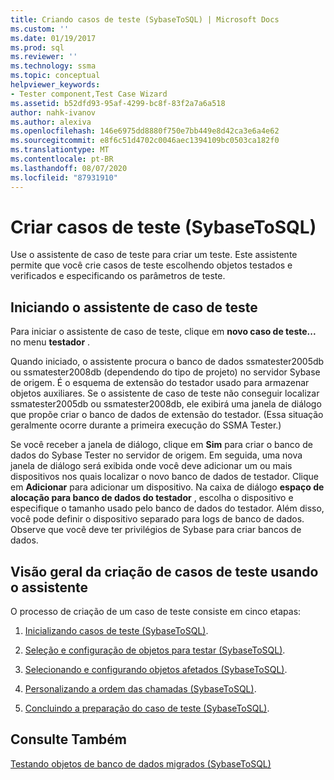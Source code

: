 ```yaml
---
title: Criando casos de teste (SybaseToSQL) | Microsoft Docs
ms.custom: ''
ms.date: 01/19/2017
ms.prod: sql
ms.reviewer: ''
ms.technology: ssma
ms.topic: conceptual
helpviewer_keywords:
- Tester component,Test Case Wizard
ms.assetid: b52dfd93-95af-4299-bc8f-83f2a7a6a518
author: nahk-ivanov
ms.author: alexiva
ms.openlocfilehash: 146e6975dd8880f750e7bb449e8d42ca3e6a4e62
ms.sourcegitcommit: e8f6c51d4702c0046aec1394109bc0503ca182f0
ms.translationtype: MT
ms.contentlocale: pt-BR
ms.lasthandoff: 08/07/2020
ms.locfileid: "87931910"
---
```

# <a name="creating-test-cases-sybasetosql"></a>Criar casos de teste (SybaseToSQL)
Use o assistente de caso de teste para criar um teste. Este assistente permite que você crie casos de teste escolhendo objetos testados e verificados e especificando os parâmetros de teste.  
  
## <a name="starting-the-test-case-wizard"></a>Iniciando o assistente de caso de teste  
Para iniciar o assistente de caso de teste, clique em **novo caso de teste...** no menu **testador** .  
  
Quando iniciado, o assistente procura o banco de dados ssmatester2005db ou ssmatester2008db (dependendo do tipo de projeto) no servidor Sybase de origem. É o esquema de extensão do testador usado para armazenar objetos auxiliares. Se o assistente de caso de teste não conseguir localizar ssmatester2005db ou ssmatester2008db, ele exibirá uma janela de diálogo que propõe criar o banco de dados de extensão do testador. (Essa situação geralmente ocorre durante a primeira execução do SSMA Tester.)  
  
Se você receber a janela de diálogo, clique em **Sim** para criar o banco de dados do Sybase Tester no servidor de origem. Em seguida, uma nova janela de diálogo será exibida onde você deve adicionar um ou mais dispositivos nos quais localizar o novo banco de dados de testador. Clique em **Adicionar** para adicionar um dispositivo. Na caixa de diálogo **espaço de alocação para banco de dados do testador** , escolha o dispositivo e especifique o tamanho usado pelo banco de dados do testador. Além disso, você pode definir o dispositivo separado para logs de banco de dados. Observe que você deve ter privilégios de Sybase para criar bancos de dados.  
  
## <a name="overview-of-creating-test-cases-using-the-wizard"></a>Visão geral da criação de casos de teste usando o assistente  
O processo de criação de um caso de teste consiste em cinco etapas:  
  
1.  [Inicializando casos de teste &#40;SybaseToSQL&#41;](../../ssma/sybase/initializing-test-cases-sybasetosql.md).  
  
2.  [Seleção e configuração de objetos para testar &#40;SybaseToSQL&#41;](../../ssma/sybase/selecting-and-configuring-objects-to-test-sybasetosql.md).  
  
3.  [Selecionando e configurando objetos afetados &#40;SybaseToSQL&#41;](../../ssma/sybase/selecting-and-configuring-affected-objects-sybasetosql.md).  
  
4.  [Personalizando a ordem das chamadas &#40;SybaseToSQL&#41;](../../ssma/sybase/customizing-calls-order-sybasetosql.md).  
  
5.  [Concluindo a preparação do caso de teste &#40;SybaseToSQL&#41;](../../ssma/sybase/finishing-test-case-preparation-sybasetosql.md).  
  
## <a name="see-also"></a>Consulte Também  
[Testando objetos de banco de dados migrados &#40;SybaseToSQL&#41;](../../ssma/sybase/testing-migrated-database-objects-sybasetosql.md)  
  
